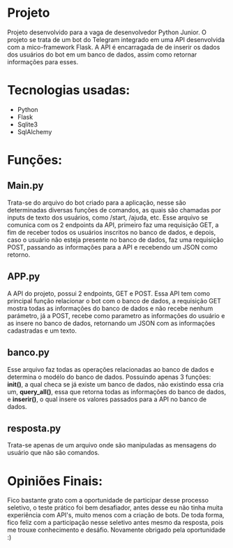 # Projeto

Projeto desenvolvido para a vaga de desenvolvedor Python Junior. O projeto se trata de um bot do Telegram integrado em uma API desenvolvida com a mico-framework Flask. A API é encarragada de de inserir os dados dos usuários do bot em um banco de dados, assim como retornar informações para esses.

# Tecnologias usadas:

- Python
- Flask
- Sqlite3
- SqlAlchemy

# Funções:

## Main.py

Trata-se do arquivo do bot criado para a aplicação, nesse são determinadas diversas funções de comandos, as quais são chamadas por inputs de texto dos usuários, como /start, /ajuda, etc. Esse arquivo se comunica com os 2 endpoints da API, primeiro faz uma requisição GET, a fim de receber todos os usuários inscritos no banco de dados, e depois, caso o usuário não esteja presente no banco de dados, faz uma requisição POST, passando as informações para a API e recebendo um JSON como retorno.

## APP.py

A API do projeto, possui 2 endpoints, GET e POST. Essa API tem como principal função relacionar o bot com o banco de dados, a requisição GET mostra todas as informações do banco de dados e não recebe nenhum parámetro, já a POST, recebe como parametro as informações do usuário e as insere no banco de dados, retornando um JSON com as informações cadastradas e um texto.

## banco.py

Esse arquivo faz todas as operações relacionadas ao banco de dados e determina o modélo do banco de dados. Possuindo apenas 3 funções: **init()**, a qual checa se já existe um banco de dados, não existindo essa cria um, **query_all()**, essa que retorna todas as informações do banco de dados, e **inserir()**, o qual insere os valores passados para a API no banco de dados.

## resposta.py

Trata-se apenas de um arquivo onde são manipuladas as mensagens do usuário que não são comandos.

# Opiniões Finais:

Fico bastante grato com a oportunidade de participar desse processo seletivo, o teste prático foi bem desafiador, antes desse eu não tinha muita experiência com API's, muito menos com a criação de bots. De toda forma, fico feliz com a participação nesse seletivo antes mesmo da resposta, pois me trouxe conhecimento e desáfio. Novamente obrigado pela oportunidade :)

